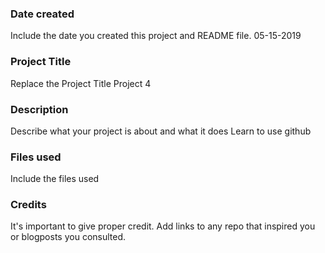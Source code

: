 ### Date created
Include the date you created this project and README file.
05-15-2019
### Project Title
Replace the Project Title
Project 4
### Description
Describe what your project is about and what it does
Learn to use github
### Files used
Include the files used

### Credits
It's important to give proper credit. Add links to any repo that inspired you or blogposts you consulted.

